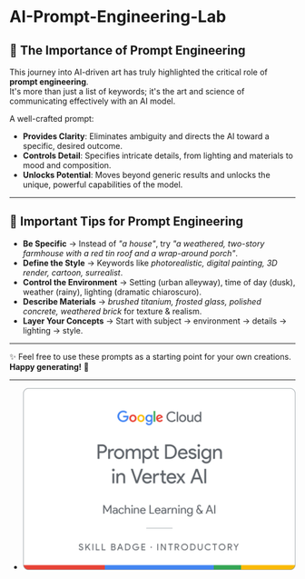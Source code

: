 # AI-Prompt-Engineering-Lab

## 🌟 The Importance of Prompt Engineering
  
This journey into AI-driven art has truly highlighted the critical role of **prompt engineering**.    
It's more than just a list of keywords; it's the art and science of communicating effectively with an AI model.    
      
A well-crafted prompt:      
 
- **Provides Clarity**: Eliminates ambiguity and directs the AI toward a specific, desired outcome.       
- **Controls Detail**: Specifies intricate details, from lighting and materials to mood and composition.   
- **Unlocks Potential**: Moves beyond generic results and unlocks the unique, powerful capabilities of the model.    
  

---
 
## 📝 Important Tips for Prompt Engineering

- **Be Specific** → Instead of *"a house"*, try *"a weathered, two-story farmhouse with a red tin roof and a wrap-around porch"*.  
- **Define the Style** → Keywords like *photorealistic, digital painting, 3D render, cartoon, surrealist*.  
- **Control the Environment** → Setting (urban alleyway), time of day (dusk), weather (rainy), lighting (dramatic chiaroscuro).  
- **Describe Materials** → *brushed titanium, frosted glass, polished concrete, weathered brick* for texture & realism.  
- **Layer Your Concepts** → Start with subject → environment → details → lighting → style.  

---

✨ Feel free to use these prompts as a starting point for your own creations.  
**Happy generating!** 🚀

---
  - ![Alt text](https://github.com/OmSonawane-360/AI-Prompt-Engineering-Lab/blob/main/Prompt%20Design%20in%20Vertex%20AI.png)
